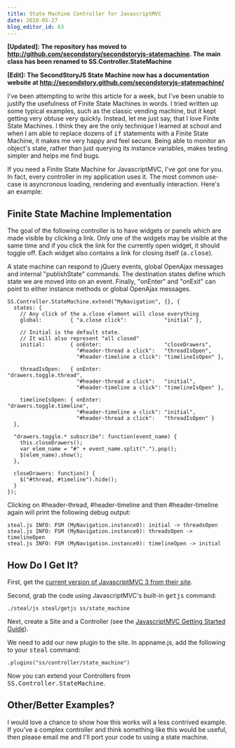 ```yaml
---
title: State Machine Controller for JavascriptMVC
date: 2010-05-27
blog_editor_id: 63
---
```


[Checkout the Github repository]: http://github.com/secondstory/secondstoryjs-statemachine
[current version of JavascriptMVC 3 from their site]: http://v3.javascriptmvc.com/index.html
[JavascriptMVC Getting Started Guide]: http://v3.javascriptmvc.com/index.html#&who=getstarted

**[Updated]: The repository has moved to http://github.com/secondstory/secondstoryjs-statemachine. The main class has been renamed to SS.Controller.StateMachine**

**[Edit]: The SecondStoryJS State Machine now has a documentation website at <a href="http://secondstory.github.com/secondstoryjs-statemachine/">http://secondstory.github.com/secondstoryjs-statemachine/</a>**

I've been attempting to write this article for a week, but I've been unable to justify the usefulness of Finite State Machines in words. I tried written up some typical examples, such as the classic vending machine, but it kept getting very obtuse very quickly. Instead, let me just say, that I love Finite State Machines. I think they are the only technique I learned at school and when I am able to replace dozens of <tt>if</tt> statements with a Finite State Machine, it makes me very happy and feel secure. Being able to monitor an object's state, rather than just querying its instance variables, makes testing simpler and helps me find bugs.

If you need a Finite State Machine for JavascriptMVC, I've got one for you. In fact, every controller in my application uses it. The most common use-case is asyncronous loading, rendering and eventually interaction. Here's an example:

Finite State Machine Implementation
-----------------------------------

The goal of the following controller is to have widgets or panels which are made visible by clicking a link. Only one of the widgets may be visible at the same time and if you click the link for the currently open widget, it should toggle off. Each widget also contains a link for closing itself (<tt>a.close</tt>).

A state machine can respond to jQuery events, global OpenAjax messages and internal "publishState" commands. The destination states define which state we are moved into on an event. Finally, "onEnter" and "onExit" can point to either instance methods or global OpenAjax messages.

    SS.Controller.StateMachine.extend("MyNavigation", {}, {
      states: {
        // Any click of the a.close element will close everything
        global:         { "a.close click":            "initial" },
      
        // Initial is the default state.
        // It will also represent "all closed"
        initial:        { onEnter:                    "closeDrawers",
                          "#header-thread a click":   "threadIsOpen",
                          "#header-timeline a click": "timelineIsOpen" },

        threadIsOpen:   { onEnter:                    "drawers.toggle.thread",
                          "#header-thread a click":   "initial",
                          "#header-timeline a click": "timelineIsOpen" },
                                       
        timelineIsOpen: { onEnter:                    "drawers.toggle.timeline",
                          "#header-timeline a click": "initial",
                          "#header-thread a click":   "threadIsOpen" }
      },
      
      "drawers.toggle.* subscribe": function(event_name) {
        this.closeDrawers();
        var elem_name = "#" + event_name.split(".").pop();
        $(elem_name).show();
      },
      
      closeDrawers: function() {
        $("#thread, #timeline").hide();
      }
    });
    
Clicking on #header-thread, #header-timeline and then #header-timeline again will print the following debug output:

    steal.js INFO: FSM (MyNavigation.instance0): initial -> threadsOpen
    steal.js INFO: FSM (MyNavigation.instance0): threadsOpen -> timelineOpen
    steal.js INFO: FSM (MyNavigation.instance0): timelineOpen -> initial

How Do I Get It?
----------------

First, get the [current version of JavascriptMVC 3 from their site].

Second, grab the code using JavascriptMVC's built-in <tt>getjs</tt> command:

    ./steal/js steal/getjs ss/state_machine
    
Next, create a Site and a Controller (see the [JavascriptMVC Getting Started Guide]).

We need to add our new plugin to the site. In appname.js, add the following to your <tt>steal</tt> command:

    .plugins("ss/controller/state_machine")

Now you can extend your Controllers from <tt>SS.Controller.StateMachine</tt>.

Other/Better Examples?
----------------------

I would love a chance to show how this works will a less contrived example. If you've a complex controller and think something like this would be useful, then please email me and I'll port your code to using a state machine.

